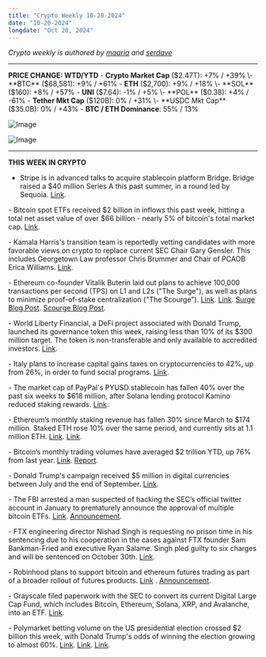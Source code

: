 ```yaml
---
title: "Crypto Weekly 10-20-2024"
date: "10-20-2024"
longdate: "Oct 20, 2024"
---
```


*Crypto weekly is authored by [maaria](https://x.com/maariabajwa) and [serdave](https://x.com/serdave_eth)*

---

**PRICE CHANGE: WTD/YTD**
\- **Crypto Market Cap** ($2.47T): +7% / +39%
\- **BTC** ($68,581): +9% / +61%
\- **ETH** ($2,700): +9% / +18%
\- **SOL** ($160): +8% / +57%
\- **UNI** ($7.64): -1% / +5%
\- **POL** ($0.38): +4% / -61%
\- **Tether Mkt Cap** ($120B): 0% / +31%
\- **USDC Mkt Cap** ($35.0B): 0% / +43%
\- **BTC / ETH Dominance**: 55% / 13%

![Image](/images/10-20-2024-1.png)

![Image](/images/10-20-2024-2.png)

---

**THIS WEEK IN CRYPTO**
- Stripe is in advanced talks to acquire stablecoin platform Bridge. Bridge raised a $40 million Series A this past summer, in a round led by Sequoia. [Link](https://www.bloomberg.com/news/articles/2024-10-16/stripe-in-talks-to-acquire-stablecoin-focused-fintech-platform-bridge-usdc). 

\- Bitcoin spot ETFs received $2 billion in inflows this past week, hitting a total net asset value of over $66 billion - nearly 5% of bitcoin's total market cap. [Link](https://www.theblock.co/post/322110/us-spot-bitcoin-etfs-reach-highest-recorded-total-asset-value-after-six-day-inflow-streak). 

\- Kamala Harris's transition team is reportedly vetting candidates with more favorable views on crypto to replace current SEC Chair Gary Gensler. This includes Georgetown Law professor Chris Brummer and Chair of PCAOB Erica Williams. [Link](https://unchainedcrypto.com/kamala-harriss-team-is-considering-these-candidates-to-replace-sec-chair-gary-gensler/). 

\- Ethereum co-founder Vitalik Buterin laid out plans to achieve 100,000 transactions per second (TPS) on L1 and L2s ("The Surge"), as well as plans to minimize proof-of-stake centralization ("The Scourge").  [Link](https://unchainedcrypto.com/ethereums-key-goal-for-the-surge-is-100000-tps-vitalik-buterin/). [Link](https://www.theblock.co/post/322140/vitalik-buterin-calls-staking-centralization-one-of-the-biggest-risks-to-ethereum-in-scourge-outline). [Surge Blog Post](https://vitalik.eth.limo/general/2024/10/17/futures2.html). [Scourge Blog Post](https://vitalik.eth.limo/general/2024/10/20/futures3.html). 

\- World Liberty Financial, a DeFi project associated with Donald Trump, launched its governance token this week, raising less than 10% of its $300 million target. The token is non-transferable and only available to accredited investors. [Link](https://decrypt.co/286650/lackluster-trump-token-sale). 

\- Italy plans to increase capital gains taxes on cryptocurrencies to 42%, up from 26%, in order to fund social programs. [Link](https://www.theblock.co/post/321407/italy-capital-gains-tax-bitcoin).

\- The market cap of PayPal's PYUSD stablecoin has fallen 40% over the past six weeks to $618 million, after Solana lending protocol Kamino reduced staking rewards. [Link](https://www.theblock.co/post/321584/paypals-pyusd-stablecoin-market-cap-is-down-40-from-its-high-above-1-billion-in-august). 

\- Ethereum’s monthly staking revenue has fallen 30% since March to $174 million. Staked ETH rose 10% over the same period, and currently sits at 1.1 million ETH. [Link](https://www.theblock.co/post/321613/ethereum-staker-revenue-drops-30-since-march-peak-as-onchain-activity-slows). [Link](https://www.theblock.co/data/on-chain-metrics/ethereum/cumulative-eth-deposited-to-beacon-chain-and-validators). 

\- Bitcoin’s monthly trading volumes have averaged $2 trillion YTD, up 76% from last year. [Link](https://unchainedcrypto.com/bitcoin-monthly-trading-volumes-averaged-2-trillion-year-to-date/). [Report](https://coinbase.bynder.com/m/1c89e383fea72368/original/Q4-2024-Guide-to-Crypto-Markets.pdf). 

\- Donald Trump's campaign received $5 million in digital currencies between July and the end of September. [Link](https://www.wsj.com/livecoverage/stock-market-today-dow-sp500-nasdaq-live-10-16-2024/card/trump-campaign-brings-in-7-5-million-in-crypto-in-third-quarter-jb9ZsEDmTUtNUanXTWQV). 

\- The FBI arrested a man suspected of hacking the SEC’s official twitter account in January to prematurely announce the approval of multiple bitcoin ETFs. [Link](https://decrypt.co/286910/fbi-arrest-sec-twitter-hack-bitcoin-etfs). [Announcement](https://www.justice.gov/usao-dc/pr/fbi-arrests-alabama-man-january-2024-sec-x-hack-spiked-value-bitcoin). 

\- FTX engineering director Nishad Singh is requesting no prison time in his sentencing due to his cooperation in the cases against FTX founder Sam Bankman-Fried and executive Ryan Salame. Singh pled guilty to six charges and will be sentenced on October 30th. [Link](https://www.coindesk.com/policy/2024/10/17/nishad-singhs-lawyers-ask-judge-to-spare-him-prison-say-he-is-an-uncommonly-selfless-individual/). 

\- Robinhood plans to support bitcoin and ethereum futures trading as part of a broader rollout of futures products. [Link](https://www.theblock.co/post/321672/robinhood-bitcoin-ether-futures) . [Announcement](https://newsroom.aboutrobinhood.com/the-legend-awakens/).

\- Grayscale filed paperwork with the SEC to convert its current Digital Large Cap Fund, which includes Bitcoin, Ethereum, Solana, XRP, and Avalanche, into an ETF. [Link](https://www.wsj.com/livecoverage/stock-market-today-dow-sp500-nasdaq-live-10-15-2024/card/grayscale-files-to-turn-multi-token-fund-into-etf-XmCFtKm15CTqApCpd3dx). 

\- Polymarket betting volume on the US presidential election crossed $2 billion this week, with Donald Trump's odds of winning the election growing to almost 60%. [Link](https://www.theblock.co/post/321725/polymarket-betting-volume-for-us-presidential-election-winner-crosses-2-billion). [Link](https://www.theblock.co/post/321336/trump-leads-16-over-harris-polymarket). [Link](https://www.wsj.com/finance/betting-election-pro-trump-ad74aa71). 